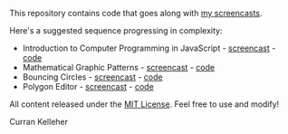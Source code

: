 This repository contains code that goes along with [my screencasts](http://www.youtube.com/user/currankelleher/videos).

Here's a suggested sequence progressing in complexity:

 * Introduction to Computer Programming in JavaScript - [screencast](http://www.youtube.com/watch?v=zIpA8k167gU) - [code](https://github.com/curran/screencasts/tree/gh-pages/introToJS)
 * Mathematical Graphic Patterns - [screencast](http://www.youtube.com/watch?v=P8SaZtTctKQ) - [code](https://github.com/curran/screencasts/tree/gh-pages/mathPatterns)
 * Bouncing Circles - [screencast](http://www.youtube.com/watch?v=yF0T7lviBnY&feature=youtu.be) - [code](https://github.com/curran/screencasts/tree/gh-pages/bouncingCircles)
 * Polygon Editor - [screencast](http://www.youtube.com/watch?v=lNfKn0wbxYI) - [code](https://github.com/curran/screencasts/tree/gh-pages/polygonEditor)

All content released under the [MIT License](http://opensource.org/licenses/MIT). Feel free to use and modify!

Curran Kelleher
